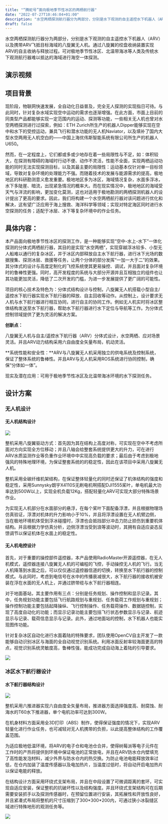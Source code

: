 ```yaml
---
title: "“腾蛇号”面向极地季节性冰区的两栖航行器"
date: "2022-07-27T10:46:04+01:00"
description: "水空两栖探测航行器分为两部分，分别是水下观测的自主遥控水下机器人（ARV）以及携带ARV飞抵目标海域的八旋翼无人机。通过八旋翼的绞盘收纳装置实现ARV的自主收纳与释放过程。可对极地季节性冰区、北温带海冰等人类及传统水下观测航行器难以抵达的海域进行海空一体探测。"
draft: false
---
```


水空两栖探测航行器分为两部分，分别是水下观测的自主遥控水下机器人（ARV）以及携带ARV飞抵目标海域的八旋翼无人机。通过八旋翼的绞盘收纳装置实现ARV的自主收纳与释放过程。可对极地季节性冰区、北温带海冰等人类及传统水下观测航行器难以抵达的海域进行海空一体探测。

## 演示视频

## 项目背景

现阶段，物联网快速发展，全自动化日益普及，完全无人探测的实现指日可待。与此同时，针对复杂水域实现空中运动的需求也逐渐增强。在此方面，市面上目前的同类型产品都能够实现一定范围内的运动、探测等功能，一些相关无人机也曾对水空两栖探测进行过探索，例如：ETH Zurich所生产的机器人Dipper能够实现在空中和水下的受控运动，兼具飞行和潜水功能的无人机Naviator，以及填补了国内大型水空两用无人机空白的——中国上海优伟斯智能系统有限公司所生产的机器人U650。

然而，在一定程度上，它们都或多或少地存在着一些局限性与不足，如：体积较大，在探测有障碍的海域时行动不便、动作不灵活，性能不全面，实现两栖运动功能的同时无法实现探测目标，以及其最主要的局限性：运动基本仅针对单一目标领域，导致对复杂环境的处理能力不强。而随着技术的发展与能源需求的提高，极地地区的科研勘测意义愈发重要。极地地区多为冰区，海域情况复杂，水面多浮冰，水下多陡崖、暗流，出现紧急情况的概率大。而在现实情况中，极地地区的海域受天气与洋流的影响，更加变化莫测，这也对适用于极地勘测的两栖探测机器人的设计提出了更高的要求。因此，我们将构建一个水空两栖航行器对该问题进行优化和解决，这有望广泛应用于海上搜救、海洋科学等领域；实现对特定海区同时进行水空探测的任务；适配于冰层、冰下等复杂环境中的作业任务。

## 具体内容：

本产品面向极地季节性冰区的探测工作，是一种能够实现“空中-水上-水下”一体化探测的分体式两栖航行器，其目的是实现“水空两栖”，实现穿越浮冰较多、小型无人船难以通行的复杂冰区，并于冰区内部释放自主水下航行器，进行冰下光场的数据搜集、探测冰层、救援等任务，让两个分体的部分发挥“一加一大于二”的效果。其分体式的设计与高度定制化的飞控系统使其更易操控、调试，并且面对复杂环境时的鲁棒性更强。同时，高开发程度的系统与大部分开源并且互相独立的组件也让其功能更加灵活，降低了二次开发的门槛，为进一步发展提供了更广阔的可能性。

项目的核心技术及特色为：分体式结构设计与控制，八旋翼无人机搭载小型自主/遥控水下航行器实现水下航行器的释放、自主回收等动作。从控制上，设计要求无人机与水下航行器进行相互协同，进行自主的协同工作。例如无人机实时将冰区整体结构发送至水下航行器，帮助水下航行器进行水下定位与导航等工作。为分体式控制领域提供了更为灵活的解决方案。

**创新点：**

八旋翼无人机与自主/遥控水下航行器（ARV）分体式设计，水空两栖、应对场景灵活。并且ARV动力结构采用六自由度全矢量布局，机动灵活。

**系统性能和安全性：**ARV与八旋翼无人机采用独立的供电系统及控制系统，保证了整体系统的鲁棒性。并且ARV与无人机采用ROS系统进行协同控制，确保“分体如一体”。

现实及潜在应用：可用于极地季节性冰区及北温带海冰环境的水下探测任务。

## 设计方案

### 无人机设计

#### 无人机结构设计

![](http://sol.dlut.everains.com/wp-content/uploads/2022/08/image.png)

整机采用八旋翼驱动方式：首先因为其在结构上高度对称，可实现在空中不考虑所面对方向实现全方位移动；并且八轴会给整套系统提供更大的升力，可在进行ARV水质监测作业等负重作业环境中中实现高负载的要求；最后由于考虑到极地强风的特殊地理环境，为保证整套系统的的稳定性，因此在该项目中采用八旋翼无人机。

整机采用全碳纤维机架结构，在保证整体轻量化的同时还保证了机体结构的强度和稳定性，采用Sunnysky朗宇X4110S无刷电机啊搭配DJI1555桨叶，单电机最大功率达到500W以上，实现全机负载12Kg，搭配轻量化ARV可实现大部分特殊场景作业。

为实现无人机部分在水面部分的悬浮，在每个桨叶下面配备浮漂，并且根据物理场仿真验证，浮漂对机体的升力影响小于10%，并且将浮漂设置在无人机臂边侧，当在极地环境机体受到浮冰碰撞时，浮漂也会抵挡部分冲击力防止损伤到重要机体结构。并且根据力学仿真分析，边侧浮漂当受到浪等波动时，其拥有自适应姿态反馈调节以保证机体在水面上的稳定性。

#### 无人机电控设计

首先，对于重要的操控部件遥控器，本产品使用RadioMaster开源遥控器，在无人机模式，遥控器连接八旋翼无人机的可编程的飞控，手动操控无人机的飞行。当无人机降落到水面之后，可以仅仅通过遥控器信道的切换，转换至水下航行器的控制模式。与此同时，考虑到电信号在水中的传播衰减很大，水下航行器的接收机被安装在浮在水面的无人机上，并通过脐带缆与水下航行器相连。

对于地面基站，其主要作用有三点：分别是任务规划、操作控制和显示记录。其中，任务规划功能主要包括飞行航路规划与重规划、任务载荷工作规划与重规划；操作控制功能主要包括起降操纵、飞行控制操作、任务载荷操作、数据链控制，实现了高度自动化的功能；而显示记录功能主要包括飞行状态参数显示与记录、航迹显示与记录、载荷信息显示与记录。此外，通过地面站的控制，水下机器人也能实现图传功能。

针对复杂冰区自动化进行水面着陆的特殊要求，团队使用OpenCV自主开发了一款能够自动识别冰区与海面的全自动视觉识别系统。利用冰面反射率较海面更高的特点，视觉识别系统灵敏度高，鲁棒性强，能成功完成自动海上着陆的引导要求。

![](http://sol.dlut.everains.com/wp-content/uploads/2022/08/image-1.png)

### 冰区水下航行器设计

#### 水下航行器结构设计

![](http://sol.dlut.everains.com/wp-content/uploads/2022/08/image-2.png)

整机采用六推进器实现六自由度全矢量布局，推进器方面选择强度高、耐腐蚀、耐海水的T60水下推进器，单个电机功率可达到300W。

在机身材料方面采用全3D打印（ABS）制作，使得保证强度的情况下，实现ARV轻量化进行作业任务，也可减轻对无人机携带的负担，以此提高整体结构的工作覆盖范围。

为适应极地低温环境，将ARV的电子仓和电池仓合并，使得树莓派等电子元件在工作时的产热将提供到环境中保证电池的正常放电，并且在ARV防水仓内壁填充了高性能发泡材料，减少外界与防水仓内的热交换。为防止电池电能释放效率过低，在仓内加装了温度传感器以及电加热片，当温度过低时，将自动开启电加热片以保证电能的释放。

在结构设计方面采用环绕式支架布局，并且在中段设置了可微调距离的套环，可实现自适应安装，保证整机的抗破坏性以及结构强度。并且环绕式支架结构可在后期需要安装抓手以及探测传感器时，在预留位置进行安装，其拓展性和开放性良好，并且紧凑式布局将整机的尺寸压缩到了300\*300\*200内，可通过狭小冰裂缝区  
域进行特殊地形的观测任务等。

![](http://sol.dlut.everains.com/wp-content/uploads/2022/08/image-3.png)